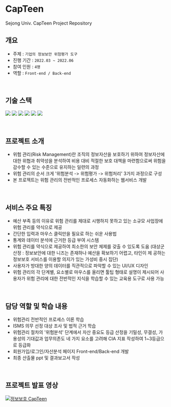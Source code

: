 # CapTeen
Sejong Univ. CapTeen Project Repository
## 개요
- 주제 : ```기업의 정보보안 위험평가 도구```
- 진행 기간 : ```2022.03 ~ 2022.06```
- 참여 인원 : ```4명```
- 역할 : ```Front-end / Back-end``` 

</br>

## 기술 스택
<img src="https://img.shields.io/badge/HTML5-E34F26?style=flat&logo=HTML5&logoColor=white" /> <img src="https://img.shields.io/badge/CSS3-1572B6?style=flat&logo=CSS3&logoColor=white" /> <img src="https://img.shields.io/badge/JavaScript-F7DF1E?style=flat&logo=JavaScript&logoColor=white" /> <img src="https://img.shields.io/badge/jQuery-0769AD?style=flat&logo=JQuery&logoColor=white" /> <img src="https://img.shields.io/badge/MySQL-4479A1?style=flat&logo=JQuery&logoColor=white" /> <img src="https://img.shields.io/badge/Node.js-339933?style=flat&logo=Node.js&logoColor=white" />


</br>

## 프로젝트 소개
- 위험 관리(Risk Management)란 조직의 정보자산을 보호하기 위하여 정보자산에 대한 위협과 취약성을 분석하여 비용 대비 적절한 보호 대책을 마련함으로써 위험을 감수할 수 있는 수준으로 유지하는 일련의 과정
- 위험 관리의 순서 크게 '위험분석 -> 위험평가 -> 위험처리' 3가지 과정으로 구성
- 본 프로젝트는 위험 관리의 전반적인 프로세스 자동화하는 웹서비스 개발

</br>

## 서비스 주요 특징
- 예산 부족 등의 이유로 위험 관리를 제대로 시행하지 못하고 있는 소규모 사업장에 위험 관리를 약식으로 제공
- 간단한 입력과 마우스 클릭만을 필요로 하는 쉬운 사용법
- 통계와 데이터 분석에 근거한 등급 부여 시스템
- 위험 관리를 약식으로 제공하여 최소한의 보안 체제를 갖출 수 있도록 도움 
(대상군 산정 : 정보보안에 대한 니즈는 존재하나 예산을 확보하기 어렵고, 타인이 제 공하는 정보보호 서비스를 이용할 의지가 있는 가성비 중시 집단)
- 사용자가 방대한 양의 데이터를 직관적으로 파악할 수 있는 UI/UX 디자인
- 위험 관리의 각 단계별, 요소별로 마우스를 올리면 툴팁 형태로 설명이 제시되어 사용자가 위험 관리에 대한 전반적인 지식을 학습할 수 있는 교육용 도구로 사용 가능

</br>

## 담당 역할 및 학습 내용
- 위험관리 전반적인 프로세스 이론 학습
- ISMS 의무 선정 대상 조사 및 법적 근거 학습
- 위험관리 절차의 '위험분석' 단계에서 자산 중요도 등급 산정을 기밀성, 무결성, 가용성의 기대값과 업무의존도 네 가지 요소를 고려해 CIA 지표 작성하여 1~3등급으로 등급화
- 회원가입/로그인/자산분석 페이지 Front-end/Back-end 개발
- 최종 산출물 ppt 및 결과보고서 작성


</br>

## 프로젝트 발표 영상
[![정보보호 CapTeen](http://img.youtube.com/vi/QaNSObmxNdM/0.jpg)](https://youtu.be/QaNSObmxNdM)
